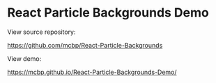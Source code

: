 # React Particle Backgrounds Demo

View source repository:

https://github.com/mcbp/React-Particle-Backgrounds

View demo:

https://mcbp.github.io/React-Particle-Backgrounds-Demo/
